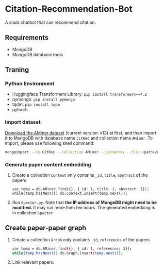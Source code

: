 # Citation-Recommendation-Bot
A slack chatbot that can recommend citation.

## Requirements
 - MongoDB
 - MongoDB database tools

## Traning
### Python Environment
- Huggingface Transformers Library: `pip install transformers==4.2`
- pymongo: `pip install pymongo`
- tqdm: `pip install tqdm`
- pytorch

### Import dataset
[Download the AMiner dataset](https://www.aminer.org/citation) (current version: v13) at first, and then import it to MongoDB with database name `CitRec` and collection name `AMiner`.
To import, please use following shell command:
```bash
mongoimport --db CitRec --collection AMiner --jsonArray --file <path>/dblpv13.json
```
### Generate paper content embedding
1. Create a collection `Context` only contains `_id`, `title`, `abstract` of the papers.
    ```
    var temp = db.AMiner.find({}, {_id: 1, title: 1, abstract: 1});
    while(temp.hasNext()) db.Context.insert(temp.next());
    ```
2. Run `Spector.py`.
    Note that **the IP address of MongoDB might need to be modified.**
    It may run more then ten hours.
    The generated embedding is in collection `Spector`

## Create paper-paper graph
1. Create a collection `Graph` only contains `_id`, `references` of the papers.
    ```bash
    var temp = db.AMiner.find({}, {_id: 1, references: 1});
    while(temp.hasNext()) db.Graph.insert(temp.next());
    ```
2. Link relevant papers.